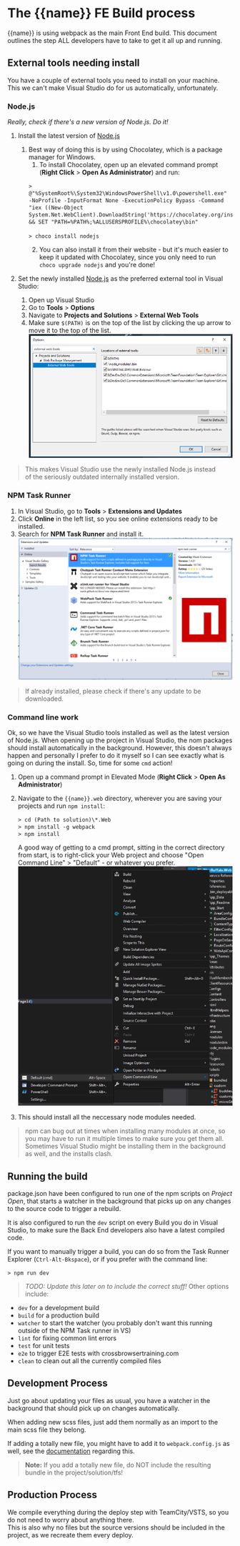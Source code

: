 # The {{name}} FE Build process

{{name}} is using webpack as the main Front End build. This document outlines the step
ALL developers have to take to get it all up and running.

## External tools needing install

You have a couple of external tools you need to install on your machine. This we can't make
Visual Studio do for us automatically, unfortunately.

### Node.js

*Really, check if there's a new version of Node.js. Do it!*

1. Install the latest version of [Node.js]( https://www.nodejs.org/)
    1. Best way of doing this is by using Chocolatey, which is a package manager for Windows.
        1. To install Chocolatey, open up an elevated command prompt (**Right Click** > **Open As Administrator**) and run:
        ```console
        > @"%SystemRoot%\System32\WindowsPowerShell\v1.0\powershell.exe" -NoProfile -InputFormat None -ExecutionPolicy Bypass -Command "iex ((New-Object System.Net.WebClient).DownloadString('https://chocolatey.org/install.ps1'))" && SET "PATH=%PATH%;%ALLUSERSPROFILE%\chocolatey\bin"

        > choco install nodejs
        ```
        2. You can also install it from their website - but it's much easier to keep it updated with Chocolatey, since you only need to run `choco upgrade nodejs` and you're done!

2. Set the newly installed [Node.js](https://www.nodejs.org/) as the preferred external tool in Visual Studio:
    1. Open up Visual Studio
    2. Go to **Tools** > **Options**
    3. Navigate to **Projects and Solutions** > **External Web Tools**
    4. Make sure `$(PATH)` is on the top of the list by clicking the up arrow to move it to the top of the list.
    ![Image of External Web Tools setup](https://raw.githubusercontent.com/wazp/fe-template/master/doc/vs_tools.png)
    
>This makes Visual Studio use the newly installed Node.js instead  
>of the seriously outdated internally installed version.

### NPM Task Runner

1. In Visual Studio, go to **Tools** > **Extensions and Updates**
2. Click **Online** in the left list, so you see online extensions ready to be installed.
3. Search for **NPM Task Runner** and install it.
![Image of External Web Tools setup](https://raw.githubusercontent.com/wazp/fe-template/master/doc/vs_npm_runner.png)
>If already installed, please check if there's any update to be downloaded.

### Command line work

Ok, so we have the Visual Studio tools installed as well as the latest version of Node.js. When opening up the project in Visual Studio, the
nom packages should install automatically in the background. However, this doesn't always happen and personally I prefer to do it myself so I can see
exactly what is going on during the install. So, time for some `cmd` action!

1. Open up a command prompt in Elevated Mode (**Right Click** > **Open As Administrator**)
2. Navigate to the `{{name}}.web` directory, wherever you are saving your projects and run `npm install`:
   ```console
   > cd (Path to solution)\*.Web
   > npm install -g webpack
   > npm install
   ```
   A good way of getting to a cmd prompt, sitting in the correct directory from start, is to right-click your Web project and choose "Open Command Line" > "Default" - or whatever you prefer.
   ![Image of Open Command Line](https://raw.githubusercontent.com/wazp/fe-template/master/doc/vs_open_command.png)
   
3. This should install all the neccessary node modules needed.
>npm can bug out at times when installing many modules at once, so you may have to run it multiple times to make sure you get them all. Sometimes Visual Studio might be installing them in the background as well, and the installs clash.

## Running the build

package.json have been configured to run one of the npm scripts on *Project Open*, that starts a watcher in the background
that picks up on any changes to the source code to trigger a rebuild.

It is also configured to run the `dev` script on every Build you do in Visual Studio, to make sure the Back End developers
also have a latest compiled code.

If you want to manually trigger a build, you can do so from the Task Runner Explorer (`Ctrl-Alt-Bkspace`), or if you prefer with the command line:
```console
> npm run dev
```
>*TODO: Update this later on to include the correct stuff!*
Other options include:
- `dev` for a development build
- `build` for a production build
- `watcher` to start the watcher (you probably don't want this running outside of the NPM Task runner in VS)
- `lint` for fixing common lint errors
- `test` for unit tests
- `e2e` to trigger E2E tests with crossbrowsertraining.com
- `clean` to clean out all the currently compiled files

## Development Process

Just go about updating your files as usual, you have a watcher in the background that should pick up on changes automatically.

When adding new scss files, just add them normally as an import to the main scss file they belong.

If adding a totally new file, you might have to add it to `webpack.config.js` as well, see the [documentation](./FE_WebPack.README.md) regarding this.

>**Note:** If you add a totally new file, do NOT include the resulting bundle in the project/solution/tfs!

## Production Process

We compile everything during the deploy step with TeamCity/VSTS, so you do not need to worry about anything there.  
This is also why no files but the source versions should be included in the project, as we recreate them every deploy.
